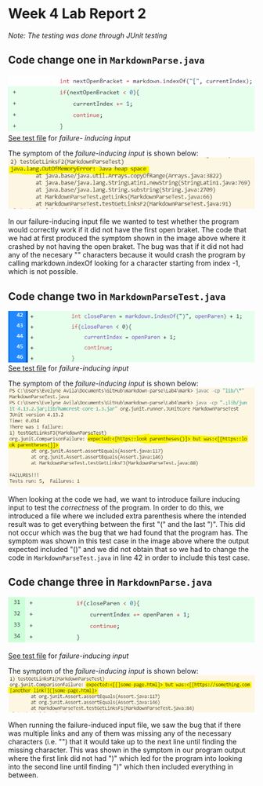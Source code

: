 # Week 4 Lab Report 2

*Note: The testing was done through JUnit testing*

## Code change one in `MarkdownParse.java`

![Image](gitChange1.PNG)
[See test file](https://github.com/EvelyneAvila/markdown-parse/blob/main/testfile3.md) for *failure- inducing input*

The symptom of the *failure-inducing input* is shown below:
![Image](output1.PNG)

In our failure-inducing input file we wanted to test whether the program would correctly work if it did not have the first open braket. The code that we had at first produced the symptom shown in the image above where it crashed by not having the open braket. The bug was that if it did not had any of the necesary "[]()" characters because it would crash the program by calling markdown.indexOf looking for a character starting from index -1, which is not possible.


## Code change two in `MarkdownParseTest.java`

![Image](gitChange2.PNG)
[See test file](https://github.com/EvelyneAvila/markdown-parse/blob/main/tes-file-4.md) for *failure-inducing input*

The symptom of the *failure-inducing input* is shown below:
![Image](output2.PNG)

When looking at the code we had, we want to introduce failure inducing input to test the *correctness* of the program. In order to do this, we introduced a file where we included extra parenthesis where the intended result was to get everything between the first "(" and the last ")". This did not occur which was the bug that we had found that the program has. The symptom was shown in this test case in the image above where the output expected included "()" and we did not obtain that so we had to change the code in `MarkdownParseTest.java` in line 42 in order to include this test case.


## Code change three in `MarkdownParse.java`

![Image](gitChange3.PNG)

[See test file](https://github.com/EvelyneAvila/markdown-parse/blob/main/testsFile.md) for *failure-inducing input*

The symptom of the *failure-inducing input* is shown below:
![Image](output3.PNG)

When running the failure-induced input file, we saw the bug that if there was multiple links and any of them was missing any of the necessary characters (i.e. "[]()") that it would take up to the next line until finding the missing character. This was shown in the symptom in our program output where the first link did not had ")" which led for the program into looking into the second line until finding ")" which then included everything in between. 